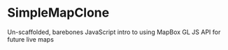 # SimpleMapClone

Un-scaffolded, barebones JavaScript intro to using MapBox GL JS API for future live maps

